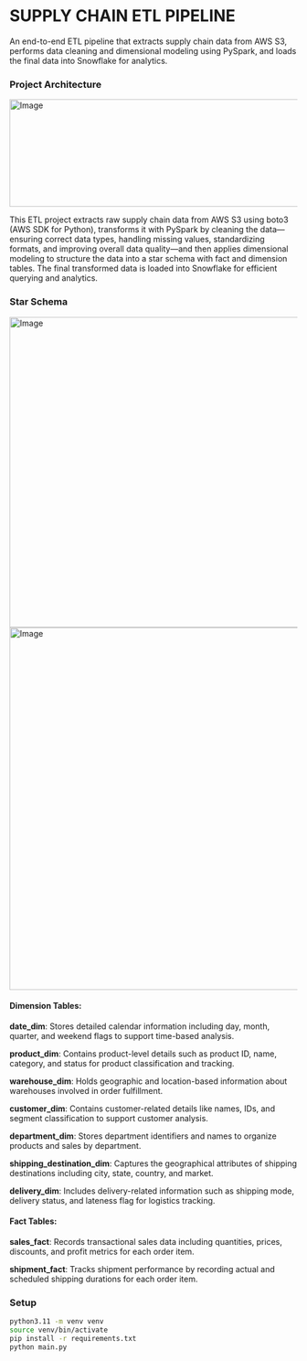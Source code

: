 # SUPPLY CHAIN ETL PIPELINE
An end-to-end ETL pipeline that extracts supply chain data from AWS S3, performs data cleaning and dimensional modeling using PySpark, and loads the final data into Snowflake for analytics.

### Project Architecture
<img width="812" height="188" alt="Image" src="https://github.com/user-attachments/assets/ee7007b7-ef30-4a1d-87f4-dbcff11cef9a" />

This ETL project extracts raw supply chain data from AWS S3 using boto3 (AWS SDK for Python), transforms it with PySpark by cleaning the data—ensuring correct data types, handling missing values, standardizing formats, and improving overall data quality—and then applies dimensional modeling to structure the data into a star schema with fact and dimension tables. The final transformed data is loaded into Snowflake for efficient querying and analytics.

### Star Schema
<img width="561" height="543" alt="Image" src="https://github.com/user-attachments/assets/19203aba-0775-4cac-8616-5c7f7ad8ae5a" />
<img width="646" height="634" alt="Image" src="https://github.com/user-attachments/assets/1c216d94-e51d-4c8a-a5aa-6110bbd1b308" />

#### Dimension Tables:
**date_dim**: Stores detailed calendar information including day, month, quarter, and weekend flags to support time-based analysis.

**product_dim**: Contains product-level details such as product ID, name, category, and status for product classification and tracking.

**warehouse_dim**: Holds geographic and location-based information about warehouses involved in order fulfillment.

**customer_dim**: Contains customer-related details like names, IDs, and segment classification to support customer analysis.

**department_dim**: Stores department identifiers and names to organize products and sales by department.

**shipping_destination_dim**: Captures the geographical attributes of shipping destinations including city, state, country, and market.

**delivery_dim**: Includes delivery-related information such as shipping mode, delivery status, and lateness flag for logistics tracking.

#### Fact Tables:

**sales_fact**: Records transactional sales data including quantities, prices, discounts, and profit metrics for each order item.

**shipment_fact**: Tracks shipment performance by recording actual and scheduled shipping durations for each order item.

### Setup
```bash
python3.11 -m venv venv
source venv/bin/activate
pip install -r requirements.txt
python main.py
```




